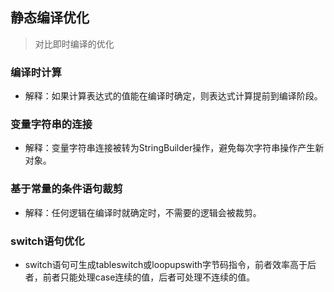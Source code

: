 ## 静态编译优化
> 对比即时编译的优化

### 编译时计算

- 解释：如果计算表达式的值能在编译时确定，则表达式计算提前到编译阶段。

### 变量字符串的连接
- 解释：变量字符串连接被转为StringBuilder操作，避免每次字符串操作产生新对象。

### 基于常量的条件语句裁剪
- 解释：任何逻辑在编译时就确定时，不需要的逻辑会被裁剪。

### switch语句优化
- switch语句可生成tableswitch或loopupswith字节码指令，前者效率高于后者，前者只能处理case连续的值，后者可处理不连续的值。

